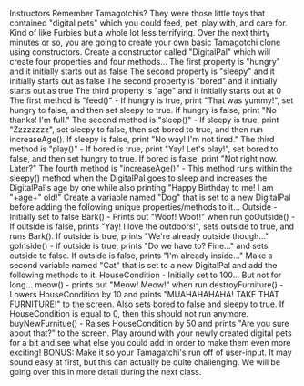 Instructors
Remember Tamagotchis? They were those little toys that contained "digital pets" which you could feed, pet, play with, and care for. Kind of like Furbies but a whole lot less terrifying. Over the next thirty minutes or so, you are going to create your own basic Tamagotchi clone using constructors.
Create a constructor called "DigitalPal" which will create four properties and four methods...
The first property is "hungry" and it initially starts out as false
The second property is "sleepy" and it initially starts out as false
The second property is "bored" and it initially starts out as true
The third property is "age" and it initially starts out at 0
The first method is "feed()" - If hungry is true, print "That was yummy!", set hungry to false, and then set sleepy to true. If hungry is false, print "No thanks! I'm full."
The second method is "sleep()" - If sleepy is true, print "Zzzzzzzz", set sleepy to false, then set bored to true, and then run increaseAge(). If sleepy is false, print "No way! I'm not tired."
The third method is "play()" - If bored is true, print "Yay! Let's play!", set bored to false, and then set hungry to true. If bored is false, print "Not right now. Later?"
The fourth method is "increaseAge()" - This method runs within the sleepy() method when the DigitalPal goes to sleep and increases the DigitalPal's age by one while also printing "Happy Birthday to me! I am "+age+" old!"
Create a variable named "Dog" that is set to a new DigitalPal before adding the following unique properties/methods to it...
Outside - Initially set to false
Bark() - Prints out "Woof! Woof!" when run
goOutside() - If outside is false, prints "Yay! I love the outdoors!", sets outside to true, and runs Bark(). If outside is true, prints "We're already outside though..."
goInside() - If outside is true, prints "Do we have to? Fine..." and sets outside to false. If outside is false, prints "I'm already inside..."
Make a second variable named "Cat" that is set to a new DigitalPal and add the following methods to it:
HouseCondition - Initially set to 100... But not for long...
meow() - prints out "Meow! Meow!" when run
destroyFurniture() - Lowers HouseCondition by 10 and prints "MUAHAHAHAHA! TAKE THAT FURNITURE!" to the screen. Also sets bored to false and sleepy to true. If HouseCondition is equal to 0, then this should not run anymore.
buyNewFurnitue() - Raises HouseCondition by 50 and prints "Are you sure about that?" to the screen.
Play around with your newly created digital pets for a bit and see what else you could add in order to make them even more exciting!
BONUS: Make it so your Tamagatchi's run off of user-input. It may sound easy at first, but this can actually be quite challenging. We will be going over this in more detail during the next class.